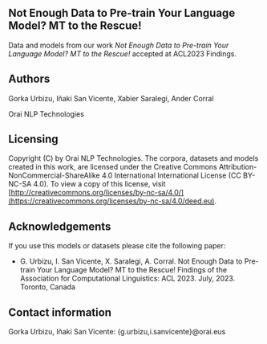 ## Not Enough Data to Pre-train Your Language Model? MT to the Rescue!

Data and models from our work *Not Enough Data to Pre-train Your Language Model? MT to the Rescue!* accepted at ACL2023 Findings.


Authors
-----------
Gorka Urbizu, Iñaki San Vicente, Xabier Saralegi, Ander Corral

Orai NLP Technologies



Licensing
-------------

Copyright (C) by Orai NLP Technologies. 
The corpora, datasets and models created in this work, are licensed under the Creative Commons Attribution-NonCommercial-ShareAlike 4.0 International
International License (CC BY-NC-SA 4.0). To view a copy of this license, visit [http://creativecommons.org/licenses/by-nc-sa/4.0/](https://creativecommons.org/licenses/by-nc-sa/4.0/deed.eu).




Acknowledgements
-------------------
If you use this models or datasets please cite the following paper:

- G. Urbizu, I. San Vicente, X. Saralegi, A. Corral. Not Enough Data to Pre-train Your Language Model? MT to the Rescue! Findings of the Association for Computational Linguistics: ACL 2023. July, 2023. Toronto, Canada



Contact information
-----------------------
Gorka Urbizu, Iñaki San Vicente: {g.urbizu,i.sanvicente}@orai.eus
